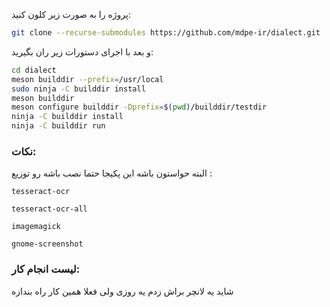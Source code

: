 پروژه را به صورت زیر کلون کنید:

```bash
git clone --recurse-submodules https://github.com/mdpe-ir/dialect.git
```
و بعد با اجرای دستورات زیر ران بگیرید:

```bash
cd dialect
meson builddir --prefix=/usr/local
sudo ninja -C builddir install
meson builddir
meson configure builddir -Dprefix=$(pwd)/builddir/testdir
ninja -C builddir install
ninja -C builddir run
```



### نکات:
البته حواستون باشه این پکیجا حتما نصب باشه رو توزیع :

`tesseract-ocr`

`tesseract-ocr-all`

`imagemagick`

`gnome-screenshot`

### لیست انجام کار:
شاید یه لانچر براش زدم یه روزی 
ولی فعلا همین کار راه بندازه
